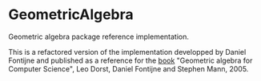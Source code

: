 # GeometricAlgebra
Geometric algebra package reference implementation.

This is a refactored version of the implementation developped by Daniel Fontijne and published as a reference for the [book](https://geometricalgebra.org) "Geometric algebra for Computer Science", Leo Dorst, Daniel Fontijne and Stephen Mann, 2005.


